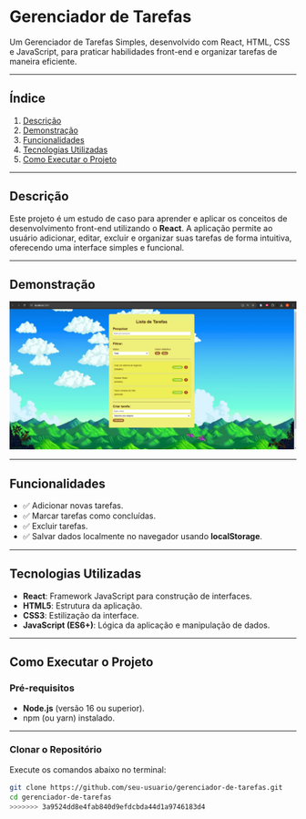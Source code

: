 # **Gerenciador de Tarefas**

Um Gerenciador de Tarefas Simples, desenvolvido com React, HTML, CSS e JavaScript, para praticar habilidades front-end e organizar tarefas de maneira eficiente.

---

## **Índice**
1. [Descrição](#descrição)
2. [Demonstração](#demonstração)
3. [Funcionalidades](#funcionalidades)
4. [Tecnologias Utilizadas](#tecnologias-utilizadas)
5. [Como Executar o Projeto](#como-executar-o-projeto)

---

## **Descrição**

Este projeto é um estudo de caso para aprender e aplicar os conceitos de desenvolvimento front-end utilizando o **React**. A aplicação permite ao usuário adicionar, editar, excluir e organizar suas tarefas de forma intuitiva, oferecendo uma interface simples e funcional.

---

## **Demonstração**

![Demonstração](./public/imagemprojeto.png)

---

## **Funcionalidades**

- ✅ Adicionar novas tarefas.  
- ✅ Marcar tarefas como concluídas.  
- ✅ Excluir tarefas.  
- ✅ Salvar dados localmente no navegador usando **localStorage**.  

---

## **Tecnologias Utilizadas**

- **React**: Framework JavaScript para construção de interfaces.  
- **HTML5**: Estrutura da aplicação.  
- **CSS3**: Estilização da interface.  
- **JavaScript (ES6+)**: Lógica da aplicação e manipulação de dados.  

---

## **Como Executar o Projeto**

### **Pré-requisitos**
- **Node.js** (versão 16 ou superior).  
- npm (ou yarn) instalado.

---

### **Clonar o Repositório**
Execute os comandos abaixo no terminal:

```bash
git clone https://github.com/seu-usuario/gerenciador-de-tarefas.git
cd gerenciador-de-tarefas
>>>>>>> 3a9524dd8e4fab840d9efdcbda44d1a9746183d4
